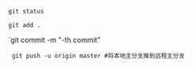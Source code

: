 `git status`

`git add .`

`git commit -m "-th commit"

` git push -u origin master #将本地主分支推到远程主分支`

